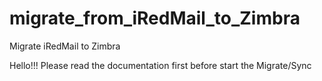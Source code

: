 # migrate_from_iRedMail_to_Zimbra
Migrate iRedMail to Zimbra

Hello!!! Please read the documentation first before start the Migrate/Sync
